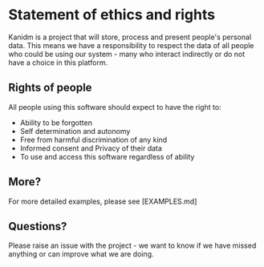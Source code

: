 
# Statement of ethics and rights

Kanidm is a project that will store, process and present people's personal data. This means
we have a responsibility to respect the data of all people who could be using our system -
many who interact indirectly or do not have a choice in this platform.

## Rights of people

All people using this software should expect to have the right to:

* Ability to be forgotten
* Self determination and autonomy
* Free from harmful discrimination of any kind
* Informed consent and Privacy of their data
* To use and access this software regardless of ability

## More?

For more detailed examples, please see [EXAMPLES.md]

## Questions?

Please raise an issue with the project - we want to know if we have missed anything or can improve
what we are doing.
